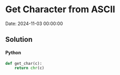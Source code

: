 # Get Character from ASCII

Date: 2024-11-03 00:00:00

## Solution

#### Python
```python
def get_char(c):
    return chr(c)
 ```